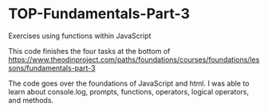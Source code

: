 # TOP-Fundamentals-Part-3
Exercises using functions within JavaScript

This code finishes the four tasks at the bottom of https://www.theodinproject.com/paths/foundations/courses/foundations/lessons/fundamentals-part-3

The code goes over the foundations of JavaScript and html.
I was able to learn about console.log, prompts, functions, operators, logical operators, and methods.
